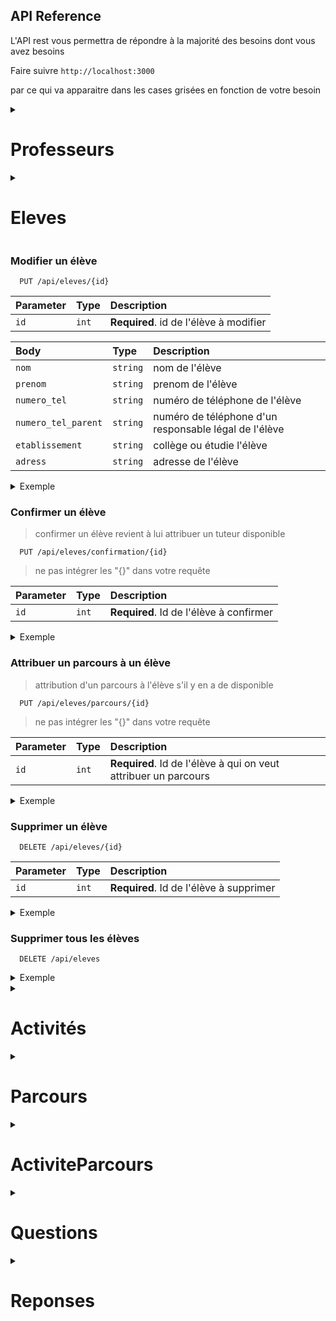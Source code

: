
## API Reference

L'API rest vous permettra de répondre à la majorité des besoins dont vous avez besoins 

Faire suivre   ```http://localhost:3000 ``` 

par ce qui va apparaitre dans les cases grisées en fonction de votre besoin 


<details>
<summary> <h1> Professeurs </h1> </summary>
<br>

### récupérer tous les professeurs
> 📝 les professeurs ici sont l'ensemble des encadrants et des tuteurs

```http
  GET /api/professeurs
```

  <details>
  <summary> Exemple </summary>
  <br>

 -  #### Response

```
        {
            "id": 50,
            "nom": "aa",
            "prenom": "bb",
            "email": "aa@bb.fr",
            "numero_tel": "92830982390",
            "metier": "prof",
            "etablissement": "polytech",
            "role": "Encadrant",
            "nb_eleve_tuteur": 0,
            "password": "$2b$10$BRtzEE1.SAPk5i3AVFIl8OiWJ0iUB.NayJnhWJMlhibzv09/7kmAu",
            "createdAt": "2023-07-06T11:42:17.000Z",
            "updatedAt": "2023-07-06T11:42:17.000Z"
        },
        {
            "id": 51,
            "nom": "cc",
            "prenom": "dd",
            "email": "cc@dd.fr",
            "numero_tel": "92830982390",
            "metier": "prof",
            "etablissement": "polytech",
            "role": "Tuteur",
            "nb_eleve_tuteur": 2,
            "password": "$2b$10$TYtSdwAx9adQwe90q3yaHOa25uJ7fxBGVYUzWivnokg9QugK2/1oi",
            "createdAt": "2023-07-06T11:42:17.000Z",
            "updatedAt": "2023-07-06T11:42:17.000Z"
        }

```
  </details>

### récupérer un professeur
> 

```http
  GET /api/professeurs/{id}
```
> ne pas intégrer les "{}" dans votre requête 


| Parameter | Type     | Description                       |
| :-------- | :------- | :-------------------------------- |
| `id`      | `int` | **Required**. Id du professeur à trouver |


<details>
  <summary> Exemple</summary>
  <br>

  - #### Request

  ```http
    GET /api/professeur/50
  ``` 
  - #### Response

          {
            "id": 50,
            "nom": "aa",
            "prenom": "bb",
            "email": "aa@bb.fr",
            "numero_tel": "92830982390",
            "metier": "prof",
            "etablissement": "polytech",
            "role": "Encadrant",
            "nb_eleve_tuteur": 0,
            "password": "$2b$10$BRtzEE1.SAPk5i3AVFIl8OiWJ0iUB.NayJnhWJMlhibzv09/7kmAu",
            "createdAt": "2023-07-06T11:42:17.000Z",
            "updatedAt": "2023-07-06T11:42:17.000Z"
        },

</details>

### récupérer tous les professeurs en fonction de leur rôle

```http
  GET /api/professeurs/role/{role}
```

| Parameter | Type     | Description                       |
| :-------- | :------- | :-------------------------------- |
| `role`      | `Tuteur`, `Encadrant` | **Required**. role du professeur|

> 📝 les professeurs qui sont à la foi encadrant et tuteur seront retourné par défaut 

<details>
<summary>Exemple </summary>
<br>

- #### Request
```http
  GET /api/professeurs/role/Tuteur
```

- #### Response 

```
    {
        "id": 51,
        "nom": "cc",
        "prenom": "dd",
        "email": "cc@dd.fr",
        "numero_tel": "92830982390",
        "metier": "prof",
        "etablissement": "polytech",
        "role": "Tuteur",
        "nb_eleve_tuteur": 2,
        "password": "$2b$10$TYtSdwAx9adQwe90q3yaHOa25uJ7fxBGVYUzWivnokg9QugK2/1oi",
        "createdAt": "2023-07-06T11:42:17.000Z",
        "updatedAt": "2023-07-06T11:42:17.000Z"
    },
    {
        "id": 52,
        "nom": "ee",
        "prenom": "ff",
        "email": "ee@ff.fr",
        "numero_tel": "92830982390",
        "metier": "prof",
        "etablissement": "polytech",
        "role": "Encadrant et Tuteur",
        "nb_eleve_tuteur": 1,
        "password": "$2b$10$h79Ffg0MxlHUZMJ2P2zt0OR8kf2i0BLM/cwVBoX8VIW1DYmUW9ZKW",
        "createdAt": "2023-07-06T11:42:17.000Z",
        "updatedAt": "2023-07-06T11:42:17.000Z"
    },
```
</details>

### récupérer tous les élèves en fonctions de leur tuteur

```http
  GET /api/professeurs/tuteur/{tuteurID}
```

| Parameter | Type     | Description                       |
| :-------- | :------- | :-------------------------------- |
| `tuteurId`| `int` | **Required**. identifiant du tuteur|

> 📝 les les professeurs qui ne sont pas tuteur, auront aucune réponse à cette requête

<details>
<summary>Exemple </summary>
<br>

- #### Request
```http
  GET /api/professeurs/tuteur/51
```

- #### Response 

La liste des élèves dont le professeur est tuteur
```
    {
        "id": 54,
        "nom": "a",
        "prenom": "b",
        "email": "a@b.fr",
        "numero_tel": "987654321",
        "numero_tel_parent": "1234567890",
        "adress": "montpellier",
        "etablissement": "college",
        "password": null,
        "professeurId": 51,
        "parcoursId": 552,
        "createdAt": "2023-07-06T11:41:08.000Z",
        "updatedAt": "2023-07-07T09:07:27.000Z"
    },
    {
        "id": 55,
        "nom": "c",
        "prenom": "d",
        "email": "c@d.fr",
        "numero_tel": "987654321",
        "numero_tel_parent": "1234567890",
        "adress": "montpellier",
        "etablissement": "college",
        "password": null,
        "professeurId": 51,
        "parcoursId": 552,
        "createdAt": "2023-07-06T11:41:08.000Z",
        "updatedAt": "2023-07-07T09:07:38.000Z"
    }
```

</details>


### Modifier un professeur

```http
  PUT /api/professeurs/ {id}
```

| Parameter | Type     | Description                       |
| :-------- | :------- | :-------------------------------- |
| `id`| `int` | **Required**. identifiant du professeur à modifier|

| Body | Type     | Description                       |
| :-------- | :------- | :-------------------------------- |
| `nom`| `string` |nom du professeur|
| `prenom`| `string` |prenom du professeur|
| `numero_tel`| `string` |numéro de téléphone du professeur|
| `metier`| `string` | métier du professeur|
| `etablissement`| `string` | établissement dans lequel le professeur exerce|
| `role`| `Tuteur`, `Encadrant`,`Encadrant et Tuteur` | role que souhaite avoir le professeur|
| `nb_eleve_tuteur`| `int` |nombre d'élèves dont le professeur souhaite être tuteur, 0 si encadrant uniquement|


<details>
<summary>Exemple</summary>
<br>

- #### Request
```http
  PUT /api/professeurs/62
```

```
      {
          "nom": "nom aa"
      }
```

- #### Response 
```
      {
          "id": 62,
          "nom": "nom aa",
          "prenom": "bb",
          "email": "aa@bb.fr",
          "numero_tel": "92830982390",
          "metier": "prof",
          "etablissement": "polytech",
          "role": "Encadrant",
          "nb_eleve_tuteur": 0,
          "password": "$2b$10$n3crbsRZ4UHrAlpafeYene8zuxIwrKg.TtkXctQqlpiork4IRW7VC",
          "createdAt": "2023-07-17T12:13:50.000Z",
          "updatedAt": "2023-08-07T11:41:38.834Z"
      }
```

</details>

### Créer un professeur

```http
  POST /api/professeurs
```

| Body | Type     | Description                       |
| :-------- | :------- | :-------------------------------- |
| `nom`| `string` | **Required**. nom du professeur|
| `prenom`| `string` | **Required**. prenom du professeur|
| `email`| `string` | **Required**. email du professeur utile à sa connexion|
| `numero_tel`| `string` | **Required**. numéro de téléphone du professeur|
| `metier`| `string` | **Required**. métier du professeur|
| `etablissement`| `string` | **Required**. établissement dans lequel le professeur exerce|
| `role`| `Tuteur`, `Encadrant`,`Encadrant et Tuteur` | **Required**. role que souhaite avoir le professeur|
| `nb_eleve_tuteur`| `int` | **Required**. nombre d'élèves dont le professeur souhaite être tuteur, 0 si encadrant uniquement|


<details>
<summary>Exemple</summary>
<br>

- #### Request
```http
  POST /api/professeurs
```

```
        {
            "nom": "Jean",
            "prenom": "Marc",
            "email": "jean@marc.fr",
            "numero_tel": "0612345678",
            "metier": "Enseignant Chercheur",
            "etablissement": "Université des sciences de Montpellier",
            "role" : "Encadrant",
            "nb_eleve_tuteur": 0
        }
```

- #### Response 
```
        {
            "id": 61,
            "nom": "Jean",
            "prenom": "Marc",
            "email": "jean@marc.fr",
            "numero_tel": "0612345678",
            "metier": "Enseignant Chercheur",
            "etablissement": "Université des sciences de Montpellier",
            "role": "Encadrant",
            "nb_eleve_tuteur": 0,
            "password": "$2b$10$B8wL2D47NxoVWRBJ18Zk6.Eaqjq6FNEulgMvFWeYM2keBrqTmixie",
            "updatedAt": "2023-07-11T09:02:04.891Z",
            "createdAt": "2023-07-11T09:02:04.891Z"
        }
```

</details>


### Supprimer un professeur

```http
  DELETE /api/professeurs/{id}
```

| Parameter | Type     | Description                       |
| :-------- | :------- | :-------------------------------- |
| `id`      | `int` | **Required**. Id du professeur à supprimer |


<details>
<summary>Exemple</summary>
<br>

- #### Request
```http
  DELETE /api/professeurs/61
```
- #### Response 
```
    { message: 'Le professeur a bien été supprimé.' }
```
</details>

### Supprimer tous les professeurs

```http
  DELETE /api/professeurs
```

<details>
<summary>Exemple</summary>
<br>

- #### Response 
```
    { message: 'Nombre de professeurs supprimés : 14' }
```
</details>

</details>


<details>
<summary> <h1>Eleves</h1> </summary>

### récupérer tous les élèves

```http
  GET /api/eleves
```

  <details>
  <summary> Exemple </summary>
  <br>

 -  #### Response

```
    {
        "id": 54,
        "nom": "a",
        "prenom": "b",
        "email": "a@b.fr",
        "numero_tel": "987654321",
        "numero_tel_parent": "1234567890",
        "adress": "montpellier",
        "etablissement": "college",
        "password": null,
        "professeurId": 51,
        "parcoursId": 552,
        "createdAt": "2023-07-06T11:41:08.000Z",
        "updatedAt": "2023-07-07T09:07:27.000Z"
    },
    {
        "id": 55,
        "nom": "c",
        "prenom": "d",
        "email": "c@d.fr",
        "numero_tel": "987654321",
        "numero_tel_parent": "1234567890",
        "adress": "montpellier",
        "etablissement": "college",
        "password": null,
        "professeurId": 51,
        "parcoursId": 552,
        "createdAt": "2023-07-06T11:41:08.000Z",
        "updatedAt": "2023-07-07T09:07:38.000Z"
    },

```
</details>

### récupérer un élève

```http
  GET /api/eleves/{id}
```
> ne pas intégrer les "{}" dans votre requête 


| Parameter | Type     | Description                       |
| :-------- | :------- | :-------------------------------- |
| `id`      | `int` | **Required**. Id de l'élève à trouver|

<details>
  <summary> Exemple</summary>
  <br>

  - #### Request

  ```http
    GET /api/eleves/54
  ``` 
  - #### Response

```
    {
        "id": 54,
        "nom": "a",
        "prenom": "b",
        "email": "a@b.fr",
        "numero_tel": "987654321",
        "numero_tel_parent": "1234567890",
        "adress": "montpellier",
        "etablissement": "college",
        "password": null,
        "professeurId": 51,
        "parcoursId": 552,
        "createdAt": "2023-07-06T11:41:08.000Z",
        "updatedAt": "2023-07-07T09:07:27.000Z"
    }
```

</details>


### récupérer les membres du groupe d'un élève
> les élèves d'un même groupe ont le même parcours, voir partie sur les Parcours pour plus d'informations

```http
  GET /api/eleves/groupe/{id}
```
> ne pas intégrer les "{}" dans votre requête 


| Parameter | Type     | Description                       |
| :-------- | :------- | :-------------------------------- |
| `id`      | `int` | **Required**. Id de l'élève à trouver|

<details>
  <summary> Exemple</summary>
  <br>

  - #### Request

  ```http
    GET /api/eleves/groupe/54
  ``` 
  - #### Response

```
    {
        "id": 55,
        "nom": "c",
        "prenom": "d",
        "email": "c@d.fr",
        "numero_tel": "987654321",
        "numero_tel_parent": "1234567890",
        "adress": "montpellier",
        "etablissement": "college",
        "password": null,
        "professeurId": 51,
        "parcoursId": 552,
        "createdAt": "2023-07-06T11:41:08.000Z",
        "updatedAt": "2023-07-07T09:07:38.000Z"
    },
    {
        "id": 56,
        "nom": "e",
        "prenom": "f",
        "email": "e@f.fr",
        "numero_tel": "987654321",
        "numero_tel_parent": "1234567890",
        "adress": "montpellier",
        "etablissement": "college",
        "password": null,
        "professeurId": 52,
        "parcoursId": 552,
        "createdAt": "2023-07-06T11:41:08.000Z",
        "updatedAt": "2023-07-07T09:16:56.000Z"
    }
```

</details>


### récupérer les élèves pour une activité donnée et un moment donné


```http
  GET /api/eleves/activite/{activiteId}/{indexMoment}
```
> ne pas intégrer les "{}" dans votre requête 


| Parameter | Type     | Description                       |
| :-------- | :------- | :-------------------------------- |
| `activiteId`      | `int` | **Required**. id d'une activité |
| `indexMoment`      | `int` [0,9]| **Required**. index d'un moment de la semaine : 0 étant lundi matin, 1 lundi aprés-midi...|

<details>
  <summary> Exemple</summary>
  <br>

  - #### Request

  ```http
    GET /api/eleves/activite/48/0
  ``` 
  - #### Response

```
    {
        "id": 57,
        "nom": "g",
        "prenom": "h",
        "email": "g@h.fr",
        "numero_tel": "987654321",
        "numero_tel_parent": "1234567890",
        "adress": "montpellier",
        "etablissement": "college",
        "password": null,
        "professeurId": 53,
        "parcoursId": 552,
        "createdAt": "2023-07-06T11:41:08.000Z",
        "updatedAt": "2023-07-07T09:17:19.000Z"
    },
    {
        "id": 58,
        "nom": "i",
        "prenom": "j",
        "email": "i@j.fr",
        "numero_tel": "987654321",
        "numero_tel_parent": "1234567890",
        "adress": "montpellier",
        "etablissement": "college",
        "password": null,
        "professeurId": 53,
        "parcoursId": 552,
        "createdAt": "2023-07-06T11:41:08.000Z",
        "updatedAt": "2023-07-07T10:14:05.000Z"
    }
```

</details>

### Créer un élève


```http
  POST /api/eleves
```

| Body | Type     | Description                       |
| :-------- | :------- | :-------------------------------- |
| `nom`| `string` | **Required**. nom de l'élève|
| `prenom`| `string` | **Required**. prenom de l'élève|
| `email`| `string` | **Required**. email de l'élève utile à sa connexion|
| `numero_tel`| `string` | **Required**. numéro de téléphone de l'élève|
| `numero_tel_parent`| `string` | **Required**. numéro de téléphone d'un responsable légal de l'élève|
| `etablissement`| `string` | **Required**. collège ou étudie l'élève|
| `adress`| `string` | **Required**. adress de l'élève|


<details>
  <summary> Exemple</summary>
  <br>

  - #### Request

  ```http
    POST /api/eleves
  ```

```
        {
        "nom": "John",
        "prenom": "Doe",
        "email": "john.doe@example.com",
        "numero_tel": "1234567890",
        "numero_tel_parent": "0987654321",
        "adress": "123 Street",
        "etablissement": "School XYZ"
        }

```

  - #### Response

```
    {
        "id": 67,
        "nom": "John",
        "prenom": "Doe",
        "email": "john.doe@example.com",
        "numero_tel": "1234567890",
        "numero_tel_parent": "0987654321",
        "adress": "123 Street",
        "etablissement": "School XYZ",
        "updatedAt": "2023-07-11T10:36:53.196Z",
        "createdAt": "2023-07-11T10:36:53.196Z"
    }
```

</details>

</details>

### Modifier un élève


```http
  PUT /api/eleves/{id}
```


| Parameter | Type     | Description                       |
| :-------- | :------- | :-------------------------------- |
| `id`      | `int` | **Required**. id de l'élève à modifier |


| Body | Type     | Description                       |
| :-------- | :------- | :-------------------------------- |
| `nom`| `string` |  nom de l'élève|
| `prenom`| `string` |prenom de l'élève|
| `numero_tel`| `string` | numéro de téléphone de l'élève|
| `numero_tel_parent`| `string` | numéro de téléphone d'un responsable légal de l'élève|
| `etablissement`| `string` | collège ou étudie l'élève|
| `adress`| `string` | adresse de l'élève|


<details>
  <summary> Exemple</summary>
  <br>

  - #### Request

  ```http
    PUT /api/eleves/68
  ```

```
    {
        "parcoursId": 573
    }

```

  - #### Response

```
{
    "message": "Eleve modifié avec succès",
    "eleveUpd": {
        "id": 68,
        "nom": "a",
        "prenom": "b",
        "email": "a@b.fr",
        "numero_tel": "987654321",
        "numero_tel_parent": "1234567890",
        "adress": "montpellier",
        "etablissement": "college",
        "password": null,
        "professeurId": 83,
        "parcoursId": 573,
        "createdAt": "2023-07-17T12:12:03.000Z",
        "updatedAt": "2023-08-07T07:27:43.000Z"
    }
}
```

</details>


### Confirmer un élève
> confirmer un élève revient à lui attribuer un tuteur disponible


```http
  PUT /api/eleves/confirmation/{id}
```
> ne pas intégrer les "{}" dans votre requête 


| Parameter | Type     | Description                       |
| :-------- | :------- | :-------------------------------- |
| `id`      | `int` | **Required**. Id de l'élève à confirmer|


<details>
  <summary> Exemple</summary>
  <br>

  - #### Request

  ```http
    PUT /api/eleves/confirmation/67
  ```

  - #### Response

```
    
    {
        "id": 67,
        "nom": "John",
        "prenom": "Doe",
        "email": "john.doe@example.com",
        "numero_tel": "1234567890",
        "numero_tel_parent": "0987654321",
        "adress": "123 Street",
        "etablissement": "School XYZ",
        "password": null,
        "professeurId": 55,
        "parcoursId": null,
        "createdAt": "2023-07-11T10:36:53.000Z",
        "updatedAt": "2023-07-11T10:43:53.953Z"
    }
        
```
> ainsi professeurId n'est plus null, il a donc un tuteur

</details>


### Attribuer un parcours à un élève
> attribution d'un parcours à l'élève s'il y en a de disponible

```http
  PUT /api/eleves/parcours/{id}
```
> ne pas intégrer les "{}" dans votre requête 


| Parameter | Type     | Description                       |
| :-------- | :------- | :-------------------------------- |
| `id`      | `int` | **Required**. Id de l'élève à qui on veut attribuer un parcours|


<details>
  <summary> Exemple</summary>
  <br>

  - #### Request

  ```http
    PUT /api/eleves/parcours/67
  ```

  - #### Response

```
    {
        "id": 67,
        "nom": "John",
        "prenom": "Doe",
        "email": "john.doe@example.com",
        "numero_tel": "1234567890",
        "numero_tel_parent": "0987654321",
        "adress": "123 Street",
        "etablissement": "School XYZ",
        "password": null,
        "professeurId": 55,
        "parcoursId": 552,
        "createdAt": "2023-07-11T10:36:53.000Z",
        "updatedAt": "2023-07-11T11:04:51.622Z"
    }   
```
> ainsi parcoursId n'est plus null, il a donc un parcours


</details>

### Supprimer un élève

```http
  DELETE /api/eleves/{id}
```

| Parameter | Type     | Description                       |
| :-------- | :------- | :-------------------------------- |
| `id`      | `int` | **Required**. Id de l'élève à supprimer |


<details>
<summary>Exemple</summary>
<br>

- #### Request
```http
  DELETE /api/eleves/67
```
- #### Response 
```
    { message: "L'élève a bien été supprimé."" }
```
</details>


### Supprimer tous les élèves

```http
  DELETE /api/eleves   
```

<details>
<summary>Exemple</summary>
<br>

- #### Response 
```
    { message: "Nombre d'élèves supprimés : 18" }
```
</details>

</details>

<details>
<summary> <h1> Activités </h1> </summary>
<br>

### récupérer toutes les activités

```http
  GET /api/activites
```

  <details>
  <summary> Exemple </summary>
  <br>

 -  #### Response

```
    {
        "id": 48,
        "nom": "act2",
        "description": "une deuxieme activitié",
        "nb_realisations": 1,
        "nb_eleve_max": 16,
        "l1": 1,
        "l2": 1,
        "ma1": 0,
        "ma2": 0,
        "me1": 0,
        "me2": 0,
        "j1": 1,
        "j2": 0,
        "v1": 1,
        "v2": 0,
        "professeurId": 50,
        "createdAt": "2023-07-06T11:42:17.000Z",
        "updatedAt": "2023-07-06T11:42:17.000Z"
    },
    {
        "id": 49,
        "nom": "act5",
        "description": "une cinquième activité",
        "nb_realisations": 3,
        "nb_eleve_max": 7,
        "l1": 0,
        "l2": 0,
        "ma1": 1,
        "ma2": 0,
        "me1": 1,
        "me2": 1,
        "j1": 1,
        "j2": 1,
        "v1": 1,
        "v2": 1,
        "professeurId": 54,
        "createdAt": "2023-07-06T11:42:17.000Z",
        "updatedAt": "2023-07-06T11:42:17.000Z"
    }

```
  </details>

### récupérer une activite 

```http
  GET /api/activites/{id}
```
> ne pas intégrer les "{}" dans votre requête 


| Parameter | Type     | Description                       |
| :-------- | :------- | :-------------------------------- |
| `id`      | `int` | **Required**. Id de l'activité à trouver |


<details>
  <summary>Exemple</summary>
  <br>

  - #### Request

  ```http
    GET /api/activites/48
  ``` 
  - #### Response
```
    {
        "id": 48,
        "nom": "act2",
        "description": "une deuxieme activitié",
        "nb_realisations": 1,
        "nb_eleve_max": 16,
        "l1": 1,
        "l2": 1,
        "ma1": 0,
        "ma2": 0,
        "me1": 0,
        "me2": 0,
        "j1": 1,
        "j2": 0,
        "v1": 1,
        "v2": 0,
        "professeurId": 50,
        "createdAt": "2023-07-06T11:42:17.000Z",
        "updatedAt": "2023-07-06T11:42:17.000Z"
    }
```
</details>

### Créer une activité

```http
  POST /api/activites
```

| Body | Type     | Description                       |
| :-------- | :------- | :-------------------------------- |
| `nom`| `string` | **Required**. nom de l'activité|
| `description`| `string` | **Required**. déscription du déroulement de l'activité|
| `nb_realisations`| `int` | **Required**. nombre de fois que l'encadrant peut réaliser l'activité dans la semaine|
| `nb_eleve_max`| `int` | **Required**. nombre d'élèves que peut accepter au maximum l'encadrant durant l'activité|
| `l1`, `l2`, `ma1`, `ma2`, `me1`, `me2`, `j1`, `j2`, `v1`, `v2`| `0`, `1` | **Required**. disponibilité de l'activité à ce moment : 1 disponible, 0 pas disponible|
| `professeurId`| `int` | **Required**. **clé étrangère ref : professeur** l'identifiant de l'encadrant de l'activité|
| `lieu`| `string` | **Required** le lieu du déroulement de l'activité|
| `lieu_rdv`| `string` | **Required**. lieu où doivent se rendre les stagiaires pour rencontrer leur encadrant|


<details>
<summary>Exemple</summary>
<br>

- #### Request
```http
  POST /api/activites
```

```
    {
        "nom": "Arduino",
        "description": "une activitié pour faire quelques jeu avec une arduino",
        "nb_realisations": 1,
        "nb_eleve_max": 14,
        "l1": 0,
        "l2": 0,
        "ma1":1,
        "ma2": 1,
        "me1": 0,
        "me2": 0,
        "j1": 1,
        "j2": 0,
        "v1": 1,
        "v2": 0,
        "professeurId": 52,
    }
```

- #### Response 
```
    {
        "message": "Activité créée avec succès",
        "activite": {
            "id": 57,
            "nom": "Arduino",
            "description": "une activitié pour faire quelques jeu avec une arduino",
            "nb_realisations": 1,
            "nb_eleve_max": 14,
            "l1": 0,
            "l2": 0,
            "ma1": 1,
            "ma2": 1,
            "me1": 0,
            "me2": 0,
            "j1": 1,
            "j2": 0,
            "v1": 1,
            "v2": 0,
            "professeurId": 52,
            "updatedAt": "2023-07-12T08:41:37.779Z",
            "createdAt": "2023-07-12T08:41:37.779Z"
        }
    }
```

</details>

### Modifier une activité

```http
  PUT /api/activites
```

| Parameters | Type     | Description                       |
| :-------- | :------- | :-------------------------------- |
| `id`| `int` |**Required**. Identifiant de l'activité à modifier|


| Body | Type     | Description                       |
| :-------- | :------- | :-------------------------------- |
| `nom`| `string` |nom de l'activité|
| `description`| `string` | déscription du déroulement de l'activité|
| `nb_realisations`| `int` | nombre de fois que l'encadrant peut réaliser l'activité dans la semaine|
| `nb_eleve_max`| `int` |  nombre d'élèves que peut accepter au maximum l'encadrant durant l'activité|
| `l1`, `l2`, `ma1`, `ma2`, `me1`, `me2`, `j1`, `j2`, `v1`, `v2`| `0`, `1` | disponibilité de l'activité à ce moment : 1 disponible, 0 pas disponible|
| `professeurId`| `int` | **clé étrangère ref : professeur** l'identifiant de l'encadrant de l'activité|
| `lieu`| `string` | le lieu du déroulement de l'activité|
| `lieu_rdv`| `string` |. lieu où doivent se rendre les stagiaires pour rencontrer leur encadrant|




<details>
<summary>Exemple</summary>
<br>

- #### Request
```http
  PUT /api/activites/129
```

```
    {
        "nom": "Activite 10",
        "descriptions": "finalement c'est l'activité 10",
        "lieu": "Place Eugène bataillon",
        "lieu_rdv": "à l'entrée de la fac devant le grand batiment blanc"
    }
```

- #### Response 
```
    {
        "message": "Activité modifiée avec succès",
        "activite": {
            "id": 129,
            "nom": "Activite 10",
            "description": "description",
            "nb_realisations": 2,
            "nb_eleve_max": 6,
            "l1": 0,
            "l2": 0,
            "ma1": 1,
            "ma2": 0,
            "me1": 0,
            "me2": 1,
            "j1": 0,
            "j2": 1,
            "v1": 0,
            "v2": 0,
            "lieu": "Place Eugène bataillon",
            "lieu_rdv": "à l'entrée de la fac devant le grand batiment blanc",
            "professeurId": 77,
            "createdAt": "2023-08-02T06:10:11.000Z",
            "updatedAt": "2023-08-03T06:16:28.253Z"
        }
    }
```

</details>

### Supprimer une activité

```http
  DELETE /api/activité/{id}
```

| Parameter | Type     | Description                       |
| :-------- | :------- | :-------------------------------- |
| `id`      | `int` | **Required**. Id de l'activité à supprimer |


<details>
<summary>Exemple</summary>
<br>

- #### Request
```http
  DELETE /api/activites/57
```
- #### Response 
```
    { message: 'Activité supprimée avec succès' }
```
</details>

### Supprimer toutes les activités

```http
  DELETE /api/activites
```

<details>
<summary>Exemple</summary>
<br>

- #### Response 
```
    { message: 'Toutes les activités ont été supprimées' }
```
</details>

</details>

<details>
<summary> <h1> Parcours </h1> </summary>
<br>

### Générer des parcours

```http
  POST /api/parcours
```

| Body | Type     | Description                       |
| :-------- | :------- | :-------------------------------- |
| `nbParcours`      | `int` | **Required**. nombre de parcours à générer |
| `nbEleveMax` | `int` | **Required**. nombre d'élève par groupe et donc par parcours |

  <details>
  <summary> Exemple </summary>
  <br>

 -  #### Request

```
    {
        "nbParcours": 2,
        "nbEleveMax": 7
    }

```

 -  #### Response

```
    {
        "message": "Génération des emplois du temps a été un succés"
    }

```
  </details>

</details>

<details>
<summary> <h1> ActiviteParcours </h1> </summary>
<br>

### récupérer toutes les association activité-parcours-indexMoment
> 📝 les indexMoment correspondent au moment où se déroule l'activité durant la semaine : 0 = lundi matin, 1 = lundi après-midi...

```http
  GET /api/activiteparcours
```

  <details>
  <summary> Exemple </summary>
  <br>

 -  #### Response

```
    {
        "parcoursId": 554,
        "activiteId": 48,
        "indexMoment": 0,
        "createdAt": "2023-07-12T10:37:41.000Z",
        "updatedAt": "2023-07-12T10:37:41.000Z"
    },
    {
        "parcoursId": 554,
        "activiteId": 49,
        "indexMoment": 2,
        "createdAt": "2023-07-12T10:37:41.000Z",
        "updatedAt": "2023-07-12T10:37:41.000Z"
    },
    {
        "parcoursId": 554,
        "activiteId": 50,
        "indexMoment": 6,
        "createdAt": "2023-07-12T10:37:41.000Z",
        "updatedAt": "2023-07-12T10:37:41.000Z"
    }

```
  </details>

### Récupérer toutes les activités pour chaque parcours

```http
  GET /api/activiteparcours/parcours
```

<details>
  <summary>Exemple</summary>
  <br>

  - #### Response
```
    "555": [
        {
            "parcoursId": 555,
            "activiteId": 48,
            "indexMoment": 0,
            "createdAt": "2023-07-12T10:37:41.000Z",
            "updatedAt": "2023-07-12T10:37:41.000Z"
        },
        {
            "parcoursId": 555,
            "activiteId": 57,
            "indexMoment": 2,
            "createdAt": "2023-07-12T10:37:41.000Z",
            "updatedAt": "2023-07-12T10:37:41.000Z"
        },
        {
            "parcoursId": 555,
            "activiteId": 49,
            "indexMoment": 4,
            "createdAt": "2023-07-12T10:37:41.000Z",
            "updatedAt": "2023-07-12T10:37:41.000Z"
        },
        {
            "parcoursId": 555,
            "activiteId": 50,
            "indexMoment": 6,
            "createdAt": "2023-07-12T10:37:41.000Z",
            "updatedAt": "2023-07-12T10:37:41.000Z"
        },
        {
            "parcoursId": 555,
            "activiteId": 52,
            "indexMoment": 9,
            "createdAt": "2023-07-12T10:37:41.000Z",
            "updatedAt": "2023-07-12T10:37:41.000Z"
        }
    ]
```
</details>

### Récupérer toutes les activités d'un parcours

```http
  GET /api/activiteparcours/{parcoursId}
```
> ne pas intégrer les "{}" dans votre requête 


| Parameter | Type     | Description                       |
| :-------- | :------- | :-------------------------------- |
| `parcoursId`      | `int` | **Required**. Id du parcours dont on veut récupérer les activités|


<details>
  <summary>Exemple</summary>
  <br>

  - #### Request 

```http
  GET /api/activiteparcours/555
```

  - #### Response
```
    "555": [
        {
            "parcoursId": 555,
            "activiteId": 48,
            "indexMoment": 0,
            "createdAt": "2023-07-12T10:37:41.000Z",
            "updatedAt": "2023-07-12T10:37:41.000Z"
        },
        {
            "parcoursId": 555,
            "activiteId": 57,
            "indexMoment": 2,
            "createdAt": "2023-07-12T10:37:41.000Z",
            "updatedAt": "2023-07-12T10:37:41.000Z"
        },
        {
            "parcoursId": 555,
            "activiteId": 49,
            "indexMoment": 4,
            "createdAt": "2023-07-12T10:37:41.000Z",
            "updatedAt": "2023-07-12T10:37:41.000Z"
        },
        {
            "parcoursId": 555,
            "activiteId": 50,
            "indexMoment": 6,
            "createdAt": "2023-07-12T10:37:41.000Z",
            "updatedAt": "2023-07-12T10:37:41.000Z"
        },
        {
            "parcoursId": 555,
            "activiteId": 52,
            "indexMoment": 9,
            "createdAt": "2023-07-12T10:37:41.000Z",
            "updatedAt": "2023-07-12T10:37:41.000Z"
        }
    ]
```
</details>


### Récupérer les activités d'un élève
 > à utiliser uniquement lorsqu'on a attribué un parcours à l'élève en question

```http
  GET /api/activiteparcours/eleve/{eleveId}
```

| Body | Type     | Description                       |
| :-------- | :------- | :-------------------------------- |
| `eleveId`| `int` | **Required**. identifiant de l'élève dont on veut récupérer le parcours et les activités |


<details>
<summary>Exemple</summary>
<br>

- #### Request
```http
  GET /api/activiteparcours/eleve/54
```

- #### Response

```
[
    {
        "parcoursId": 554,
        "activiteId": 48,
        "indexMoment": 0,
        "createdAt": "2023-07-12T10:37:41.000Z",
        "updatedAt": "2023-07-12T10:37:41.000Z"
    },
    {
        "parcoursId": 554,
        "activiteId": 51,
        "indexMoment": 1,
        "createdAt": "2023-07-12T10:37:41.000Z",
        "updatedAt": "2023-07-12T10:37:41.000Z"
    },
    {
        "parcoursId": 554,
        "activiteId": 49,
        "indexMoment": 2,
        "createdAt": "2023-07-12T10:37:41.000Z",
        "updatedAt": "2023-07-12T10:37:41.000Z"
    },
    {
        "parcoursId": 554,
        "activiteId": 53,
        "indexMoment": 3,
        "createdAt": "2023-07-12T10:37:41.000Z",
        "updatedAt": "2023-07-12T10:37:41.000Z"
    },
    {
        "parcoursId": 554,
        "activiteId": 55,
        "indexMoment": 4,
        "createdAt": "2023-07-12T10:37:41.000Z",
        "updatedAt": "2023-07-12T10:37:41.000Z"
    },
    {
        "parcoursId": 554,
        "activiteId": 56,
        "indexMoment": 5,
        "createdAt": "2023-07-12T10:37:41.000Z",
        "updatedAt": "2023-07-12T10:37:41.000Z"
    },
    {
        "parcoursId": 554,
        "activiteId": 50,
        "indexMoment": 6,
        "createdAt": "2023-07-12T10:37:41.000Z",
        "updatedAt": "2023-07-12T10:37:41.000Z"
    },
    {
        "parcoursId": 554,
        "activiteId": 52,
        "indexMoment": 8,
        "createdAt": "2023-07-12T10:37:41.000Z",
        "updatedAt": "2023-07-12T10:37:41.000Z"
    },
    {
        "parcoursId": 554,
        "activiteId": 54,
        "indexMoment": 9,
        "createdAt": "2023-07-12T10:37:41.000Z",
        "updatedAt": "2023-07-12T10:37:41.000Z"
    }
]
```

</details>

### Récupérer le parcours d'un professeur

```http
  GET /api/activiteparcours/professeur/{profId}
```

| Parameter | Type     | Description                       |
| :-------- | :------- | :-------------------------------- |
| `profId`      | `int` | **Required**. Id de l'encadrant dont on veut récupérer le parcours |


<details>
<summary>Exemple</summary>
<br>

- #### Request
```http
  GET /api/activiteparcours/professeur/50
```
- #### Response 
```
    {
        "0": [
            [
                {
                    "parcoursId": 554,
                    "activiteId": 48,
                    "indexMoment": 0,
                    "createdAt": "2023-07-12T10:37:41.000Z",
                    "updatedAt": "2023-07-12T10:37:41.000Z"
                },
                {
                    "parcoursId": 555,
                    "activiteId": 48,
                    "indexMoment": 0,
                    "createdAt": "2023-07-12T10:37:41.000Z",
                    "updatedAt": "2023-07-12T10:37:41.000Z"
                }
            ]
        ],
        "1": [],
        "2": [],
        "3": [],
        "4": [],
        "5": [
            [
                {
                    "parcoursId": 554,
                    "activiteId": 56,
                    "indexMoment": 5,
                    "createdAt": "2023-07-12T10:37:41.000Z",
                    "updatedAt": "2023-07-12T10:37:41.000Z"
                }
            ]
        ],
        "6": [],
        "7": [],
        "8": [],
        "9": [
            [
                {
                    "parcoursId": 554,
                    "activiteId": 54,
                    "indexMoment": 9,
                    "createdAt": "2023-07-12T10:37:41.000Z",
                    "updatedAt": "2023-07-12T10:37:41.000Z"
                }
            ]
        ]
    }
```
</details>

### Ajouter une activité à un parcours particulier à un moment particulier
> il va falloir créer l'activité avant et récupérer son identifiant pour l'utiliser ici 

```http
  POST /api/activiteparcours/
```

| Parameter | Type     | Description                       |
| :-------- | :------- | :-------------------------------- |
| `parcoursId`      | `int` | **Required**. Id du parcours dans lequel on souhaite ajouter l'activité |
| `activiteId`      | `int` | **Required**. id de l'activité qu'on souhaite rajouter dans le parcours |
| `indexMoment`      | `int` | **Required**. idex du moment durant lequel on veut ajouter l'activité |

<details>
<summary>Exemple</summary>
<br>

- #### Request
```
    
    {
        "parcoursId": 554,
        "activiteId": 57,
        "indexMoment": 7
    }

```

- #### Response 

```
    {
        "parcoursId": 554,
        "activiteId": 57,
        "indexMoment": 7,
        "updatedAt": "2023-07-12T12:29:56.250Z",
        "createdAt": "2023-07-12T12:29:56.250Z"
    }
```
</details>

### Ajouter une activité à tous les parcours à un moment particulier
> il va falloir créer l'activité avant et récupérer son identifiant pour l'utiliser ici 

```http
  POST /api/activiteparcours/parcours
```

| Parameter | Type     | Description                       |
| :-------- | :------- | :-------------------------------- |
| `activiteId`      | `int` | **Required**. id de l'activité qu'on souhaite rajouter dans le parcours |
| `indexMoment`      | `int` | **Required**. idex du moment durant lequel on veut ajouter l'activité |

<details>
<summary>Exemple</summary>
<br>

- #### Request
```
    
    {
        "activiteId": 57,
        "indexMoment": 7
    }

```

- #### Response 

```
  {
    "message": "L'activité à été ajoutée à tous les parcours avec succés"
  }
```
</details>

</details>

<details>
<summary> <h1> Questions </h1> </summary>
<br>

### récupérer toutes les questions

```http
  GET /api/questions
```

  <details>
  <summary> Exemple </summary>
  <br>

 -  #### Response

```
    [
        {
            "id": 1,
            "contenu": "Comment jugeriez vous la ponctualité de l'élève ?",
            "questionnaire": "Encadrant",
            "createdAt": "2023-06-21T07:08:59.000Z",
            "updatedAt": "2023-06-21T07:08:59.000Z"
        },
        {
            "id": 2,
            "contenu": "Sur 10, comment jugeriez vous la ponctualité de l'élève ?",
            "questionnaire": "Tuteur",
            "createdAt": "2023-06-21T07:09:16.000Z",
            "updatedAt": "2023-06-21T07:31:46.000Z"
        }
    ]

```
  </details>

### récupérer une question 

```http
  GET /api/questions/{id}
```
> ne pas intégrer les "{}" dans votre requête 


| Parameter | Type     | Description                       |
| :-------- | :------- | :-------------------------------- |
| `id`      | `int` | **Required**. Id de la question à trouver |


<details>
  <summary>Exemple</summary>
  <br>

  - #### Request

  ```http
    GET /api/questions/1
  ``` 
  - #### Response
```
    {
        "id": 1,
        "contenu": "Comment jugeriez vous la ponctualité de l'élève ?",
        "questionnaire": "Encadrant",
        "createdAt": "2023-06-21T07:08:59.000Z",
        "updatedAt": "2023-06-21T07:08:59.000Z"
    }
```
</details>

### récupérer les questions d'un questionnaire 

```http
  GET /api/questions/questionnaire/{questionnaire}
```
> ne pas intégrer les "{}" dans votre requête 


| Parameter | Type     | Description                       |
| :-------- | :------- | :-------------------------------- |
| `questionnaire`| `Tuteur`, `Encadrant`, `Eleve` | **Required**. détermine pour qui les questions sont adressées|


<details>
  <summary>Exemple</summary>
  <br>

  - #### Request

  ```http
    GET /api/questions/Tuteur
  ``` 

  - #### Response
```
[
    {
        "id": 2,
        "contenu": "Sur 10, comment jugeriez vous la ponctualité de l'élève ?",
        "questionnaire": "Tuteur",
        "createdAt": "2023-06-21T07:09:16.000Z",
        "updatedAt": "2023-06-21T07:31:46.000Z"
    },
    {
        "id": 6,
        "contenu": "l'élève a été présent à toutes les activités ?",
        "questionnaire": "Tuteur",
        "createdAt": "2023-07-05T12:21:14.000Z",
        "updatedAt": "2023-07-05T12:21:14.000Z"
    }
]
```
</details>

### Créer une question

```http
  POST /api/questions
```

| Body | Type     | Description                       |
| :-------- | :------- | :-------------------------------- |
| `contenu`| `string` | **Required**. l'énoncé de la question|
| `questionnaire`| `Tuteur`, `Encadrant`, `Eleve` | **Required**. détermine pour qui les questions sont adressées|

<details>
<summary>Exemple</summary>
<br>

- #### Request
```http
  POST /api/questions
```

```
    {
        "contenu": "sur 10, à combien jugeriez vous l'autonomie de l'élève",
        "questionnaire": "Encadrant"
    }
```

- #### Response 
```
    {
        "id": 10,
        "contenu": "sur 10, à combien jugeriez vous l'autonomie de l'élève",
        "questionnaire": "Encadrant",
        "updatedAt": "2023-07-12T12:59:32.863Z",
        "createdAt": "2023-07-12T12:59:32.863Z"
    }
```

</details>

### Modifier une question

```http
  PUT /api/questions/{id}
```
| Parameter | Type     | Description                       |
| :-------- | :------- | :-------------------------------- |
| `id`| `int` | **Required**. id de la question à modifier|

<br>



| Body | Type     | Description                       |
| :-------- | :------- | :-------------------------------- |
| `contenu`| `string` | l'énoncé de la question|
| `questionnaire`| `Tuteur`, `Encadrant`, `Eleve` | détermine pour qui les questions sont adressées|

<details>
<summary>Exemple</summary>
<br>

- #### Request
```http
  PUT /api/questions/10
```

```
    {
        "contenu": "trouvez vous l'élève autonome ?"
    }
```

- #### Response 
```
    {
        "id": 10,
        "contenu": "trouvez vous l'élève autonome ?",
        "questionnaire": "Encadrant",
        "createdAt": "2023-07-12T12:59:32.000Z",
        "updatedAt": "2023-07-12T13:19:35.229Z"
    }
```

</details>


### Supprimer une question

```http
  DELETE /api/questions/{id}
```

| Parameter | Type     | Description                       |
| :-------- | :------- | :-------------------------------- |
| `id`      | `int` | **Required**. Id de la question à supprimer |


<details>
<summary>Exemple</summary>
<br>

- #### Request
```http
  DELETE /api/questions/10
```
- #### Response 
```
    {message: "Question supprimée avec succés"}
```
</details>
</details>

<details>
<summary> <h1> Reponses </h1> </summary>
<br>

### récupérer toutes les réponses d'une question

```http
  GET /api/reponses/question/{questionId}
```

| Parameter | Type     | Description                       |
| :-------- | :------- | :-------------------------------- |
| `questionId`| `int` | **Required**. Id de la question dont on veut récupérer les réponses |

  <details>
  <summary> Exemple </summary>
  <br>

  - #### Request

  ```http
    GET /api/reponses/question/1
  ```   

 -  #### Response

```
[
    {
        "question": "Comment jugeriez vous la ponctualité de l'élève ?"
    },
    {
        "reponses": [
            {
                "id": 177,
                "contenu": "c'était super ils étaient très assidues",
                "repondantEleveId": null,
                "repondantProfId": 50,
                "eleveConcerneId": null,
                "questionId": 1,
                "activiteId": 48,
                "indexMoment": 0,
                "createdAt": "2023-07-10T06:40:49.000Z",
                "updatedAt": "2023-07-10T06:40:49.000Z"
            }
        ]
    }
]

```
  </details>

  ### récupérer toutes les réponses faite sur un élève

```http
  GET /api/reponses/foreleve/{eleveId}
```

| Parameter | Type     | Description                       |
| :-------- | :------- | :-------------------------------- |
| `eleveId`| `int` | **Required**. Id de l'élève sur lequel on veut récupérer les réponses de ses activités

  <details>
  <summary> Exemple </summary>
  <br>

  - #### Request

  ```http
    GET /api/reponses/foreleve/68
  ```   

 -  #### Response

```
[
    {
        "contenu": "Comment jugeriez vous la ponctualité de l'élève ?",
        "reponses": [
            {
                "id": 192,
                "contenu": "élève trés ponctuel super !",
                "repondantEleveId": null,
                "repondantProfId": 62,
                "eleveConcerneId": 68,
                "questionId": 1,
                "activiteId": 117,
                "indexMoment": 0,
                "createdAt": "2023-08-04T09:47:58.000Z",
                "updatedAt": "2023-08-04T09:47:58.000Z"
            }
        ]
    }
]

```
  </details>


  ### récupérer toutes les réponses faites sur une activité
> ce sont donc les réponses du questionnaire encadrant d'un encadrant sur son activité

```http
  GET /api/reponses/activite/{activiteId}
```

| Parameter | Type     | Description                       |
| :-------- | :------- | :-------------------------------- |
| `activiteId`| `int` | **Required**. Id de l'activité dont on veut récupérer les réponses

  <details>
  <summary> Exemple </summary>
  <br>

  - #### Request

  ```http
    GET /api/reponses/activite/48
  ```   

 -  #### Response

```
{
    "1": {
        "contenu": "Comment jugeriez vous la ponctualité de l'élève ?",
        "reponses": [
            {
                "id": 177,
                "contenu": "c'était super ils étaient très assidues",
                "repondantEleveId": null,
                "repondantProfId": 50,
                "eleveConcerneId": null,
                "questionId": 1,
                "activiteId": 48,
                "indexMoment": 0,
                "createdAt": "2023-07-10T06:40:49.000Z",
                "updatedAt": "2023-07-10T06:40:49.000Z"
            }
        ]
    }
}

```
  </details>


  ### récupérer toutes les réponses faites par un tuteur sur tous ses élèves

```http
  GET /api/reponses/tuteur/{profId}
```

| Parameter | Type     | Description                       |
| :-------- | :------- | :-------------------------------- |
| `profId`| `int` | **Required**. Id du tuteur dont on veut récupérer les réponses

  <details>
  <summary> Exemple </summary>
  <br>

  - #### Request

  ```http
    GET /api/reponses/tuteur/51
  ```   

 -  #### Response
 le première clé correspond à l'identifiant de l'élève, la seconde à l'id de laqiestion

 > ici "54" et "55" sont les identifiants des élèves concerné par les réponses,
 le "2" est l'identifiant de la question 

```
{
    "54": {
        "2": {
            "contenu": "Sur 10, comment jugeriez vous la ponctualité de l'élève ?",
            "reponses": [
                {
                    "id": 178,
                    "contenu": "élève très ponctuel",
                    "repondantEleveId": null,
                    "repondantProfId": 51,
                    "eleveConcerneId": 54,
                    "questionId": 2,
                    "activiteId": null,
                    "indexMoment": null,
                    "createdAt": "2023-07-10T06:43:44.000Z",
                    "updatedAt": "2023-07-10T06:43:44.000Z"
                }
            ]
        }
    },
    "55": {
        "2": {
            "contenu": "Sur 10, comment jugeriez vous la ponctualité de l'élève ?",
            "reponses": [
                {
                    "id": 185,
                    "contenu": "super",
                    "repondantEleveId": null,
                    "repondantProfId": 51,
                    "eleveConcerneId": 55,
                    "questionId": 2,
                    "activiteId": null,
                    "indexMoment": null,
                    "createdAt": "2023-07-13T06:24:05.000Z",
                    "updatedAt": "2023-07-13T06:24:05.000Z"
                }
            ]
        }
    }
}

```
  </details>


  ### récupérer toutes les réponses faites par un encadrant sur toutes ses activités
> ce sont donc les réponses du questionnaire encadrant d'un encadrant sur son activité

```http
  GET /api/reponses/encadrant/{profId}
```

| Parameter | Type     | Description                       |
| :-------- | :------- | :-------------------------------- |
| `profId`| `int` | **Required**. Id de l'encadrant dont on veut récupérer les réponses

  <details>
  <summary> Exemple </summary>
  <br>

  - #### Request

  ```http
    GET /api/reponses/encadrant/50
  ```   

 -  #### Response
 Ici le premier indice correspond à l'id l'activité que le prof encadre, ensuite le deuxieme correspond à l'id de la quesiton

 > ici "48" est l'identifiant de l'activité et "1" celui de la question, "54" et "56" sont les activités pour lesquelles il n'y a toujours pas eu de réponse

```
{
    "48": {
        "1": {
            "contenu": "Comment jugeriez vous la ponctualité de l'élève ?",
            "reponses": [
                {
                    "id": 177,
                    "contenu": "c'était super ils étaient très assidues",
                    "repondantEleveId": null,
                    "repondantProfId": 50,
                    "eleveConcerneId": null,
                    "questionId": 1,
                    "activiteId": 48,
                    "indexMoment": 0,
                    "createdAt": "2023-07-10T06:40:49.000Z",
                    "updatedAt": "2023-07-10T06:40:49.000Z"
                }
            ]
        }
    },
    "54": {},
    "56": {}
}

```
  </details>

  ### récupérer toutes les réponses faites par un élève sur le questionnaire de satisfaction élève


```http
  GET /api/reponses/eleve/{eleveId}
```

| Parameter | Type     | Description                       |
| :-------- | :------- | :-------------------------------- |
| `eleveId`| `int` | **Required**. Id de l'élève répondant

  <details>
  <summary> Exemple </summary>
  <br>

  - #### Request

  ```http
    GET /api/reponses/eleve/54
  ```   

 -  #### Response
 Ici le premier indice correspond à l'id l'activité que le prof encadre, ensuite le deuxieme correspond à l'id de la quesiton

 > ici "48" est l'identifiant de l'activité et "1" celui de la question

```
{
    "3": {
        "question": "Sur 10, comment jugeriez vous votre semaine à l'UM ? ",
        "reponses": [
            {
                "id": 186,
                "contenu": "10, j'ai adoré !",
                "repondantEleveId": 54,
                "repondantProfId": null,
                "eleveConcerneId": null,
                "questionId": 3,
                "activiteId": null,
                "indexMoment": null,
                "createdAt": "2023-07-13T10:37:23.000Z",
                "updatedAt": "2023-07-13T10:37:23.000Z"
            }
        ]
    },
    "4": {
        "question": "Quelle est la chose que vous avez le plus apprécié faire durant cette semaine ?",
        "reponses": []
    },
    "8": {
        "question": "auriez vous aimé faire autre chose durant cette semaine à l'UM ?",
        "reponses": []
    }
}

```
  </details>


### récupérer une question 

```http
  GET /api/questions/unique
```
> ne pas intégrer les "{}" dans votre requête 


| Parameter | Type     | Description                       |
| :-------- | :------- | :-------------------------------- |
| `repondantEleveId`      | `int` si le répondant est un élève son id|
| `repondantProfId`      | `int` | si le répondant est un prof son id |
| `eleveConcerneId`      | `int` | si le répondant est un tuteur, l'id de l'élève sur lequel il répond|
| `questionId`      | `int` | **Required** Id de la question à laquelle on répond |
| `activiteId`      | `int` | si le répondant est un encadrant, l'id de l'activité sur laquelle il répond|
| `indexMoment`     | `int` | si le répondant est un encadrant, l'index du moment durant lequel se déroule l'activité |


<details>
  <summary>Exemple</summary>
  <br>

  - #### Request 

  ```http
    GET /api/questions/unique
  ``` 

  ```
    {
        "repondantProfId": 50,
        "questionId": 1,
        "activiteId": 48,
        "indexMoment": 0
    }

  ```
  - #### Response
```
{
    "id": 177,
    "contenu": "c'était super ils étaient très assidues",
    "repondantEleveId": null,
    "repondantProfId": 50,
    "eleveConcerneId": null,
    "questionId": 1,
    "activiteId": 48,
    "indexMoment": 0,
    "createdAt": "2023-07-10T06:40:49.000Z",
    "updatedAt": "2023-07-10T06:40:49.000Z"
}
```
</details>

> cette requette est censé retourner une unique réponse en fonction des paramètres qu'on lui passe 
> si le répondant est un encadrant il faut impérativement passer l'activiteId et l'index moment en paramètres
> si le répondant est un tuteur il faut impérativement passer l'eleveConcerneId en paramètres

### Créer une réponse

```http
  POST /api/reponses
```

| body | Type     | Description                       |
| :-------- | :------- | :-------------------------------- |
| `contenu`      | `string`  **Required**  le contenu de la réponse|
| `repondantEleveId`      | `int` si le répondant est un élève son id|
| `repondantProfId`      | `int` | si le répondant est un prof son id |
| `eleveConcerneId`      | `int` | si le répondant est un tuteur, l'id de l'élève sur lequel il répond|
| `questionId`      | `int` | **Required** Id de la question à laquelle on répond |
| `activiteId`      | `int` | si le répondant est un encadrant, l'id de l'activité sur laquelle il répond|
| `indexMoment`     | `int` | si le répondant est un encadrant, l'index du moment durant lequel se déroule l'activité |

> si un encadrant a déjà ajouté une réponse sur une activité à un moment donné, il ne peut plus le faire pour la même question

> si un tuteur a déjà ajouté une réponse pour un élève donné il ne peut plus faire pour la même question

<details>
<summary>Exemple</summary>
<br>

- #### Request 1 pour encadrant
```http
  POST /api/réponse
```

```
    {
        "contenu": "ça s'est trés bien déroulé", 
        "repondantProfId": 50,
        "questionId": 1,
        "activiteId": 54,
        "indexMoment": 5
    }
```

- #### Response 1 pour encadrant
```
    {
        "id": 187,
        "contenu": "ça s'est trés bien déroulé",
        "repondantProfId": 50,
        "questionId": 1,
        "activiteId": 54,
        "indexMoment": 5,
        "updatedAt": "2023-07-13T11:46:38.183Z",
        "createdAt": "2023-07-13T11:46:38.183Z"
    }
```

- #### Request 2 pour tuteur
```http
  POST /api/réponse
```

```
    {
        "contenu": "l'activité sur l'eau", 
        "repondantEleveId": 54,
        "questionId": 4

    }
```

- #### Response 2 pour tuteur
```
    {
        "id": 190,
        "contenu": "l'activité sur l'eau",
        "repondantEleveId": 54,
        "questionId": 4,
        "updatedAt": "2023-07-13T11:59:20.338Z",
        "createdAt": "2023-07-13T11:59:20.338Z"
    }
```

- #### Request 3 pour élève

```http
  POST /api/réponse
```

```
    {
        "contenu": "l'activité sur l'eau", 
        "eleveReppondantId": 54,
        "questionId": 4

    }
```

- #### Response 3 pour élève

```
    {
        "id": 189,
        "contenu": "l'activité sur l'eau",
        "questionId": 4,
        "updatedAt": "2023-07-13T11:56:46.934Z",
        "createdAt": "2023-07-13T11:56:46.934Z"
    }
```

</details>

### Modifier une réponse

```http
  PUT /api/reponses/{id}
```
| Parameter | Type     | Description                       |
| :-------- | :------- | :-------------------------------- |
| `id`| `int` | **Required**. id de la réponse à modifier|

<br>



| Body | Type     | Description                       |
| :-------- | :------- | :-------------------------------- |
| `contenu`| `string` | **Required** l'énoncé de la question|

<details>
<summary>Exemple</summary>
<br>

- #### Request
```http
  PUT /api/reponses/190
```

```
    {
        "contenu": "l'activité sur l'ordinateur"
    }
```

- #### Response 
```
    {
        "id": 190,
        "contenu": "l'activité sur l'ordinateur",
        "repondantEleveId": 54,
        "repondantProfId": null,
        "eleveConcerneId": null,
        "questionId": 4,
        "activiteId": null,
        "indexMoment": null,
        "createdAt": "2023-07-13T11:59:20.000Z",
        "updatedAt": "2023-07-13T12:06:59.757Z"
    }
```

</details>


### Supprimer une réponse

```http
  DELETE /api/reponses/{id}
```

| Parameter | Type     | Description                       |
| :-------- | :------- | :-------------------------------- |
| `id`      | `int` | **Required**. Id de la réponse à supprimer |


<details>
<summary>Exemple</summary>
<br>

- #### Request

```http
  DELETE /api/reponses/190
```
- #### Response 

```
    {message: "Réponse supprimé avec succés"}
```
</details>

### Supprimer toutes les réponses

```http
  DELETE /api/reponses
```
<details>
<summary>Exemple</summary>
<br>

- #### Response 

```
    {message: "Les réponses ont été supprimées avec succés"}

```
</details>


</details>

